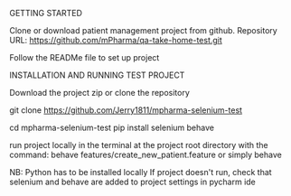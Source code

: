 GETTING STARTED

Clone or download patient management project from github.
Repository URL: https://github.com/mPharma/qa-take-home-test.git

Follow the READMe file to set up project

INSTALLATION AND RUNNING TEST PROJECT

Download the project zip or clone the repository

git clone https://github.com/Jerry1811/mpharma-selenium-test

cd mpharma-selenium-test
pip install selenium behave

run project locally in the terminal at the project root directory with the command:
behave features/create_new_patient.feature or simply behave

NB: Python has to be installed locally
If project doesn't run, check that selenium and behave are added to project settings in pycharm ide
